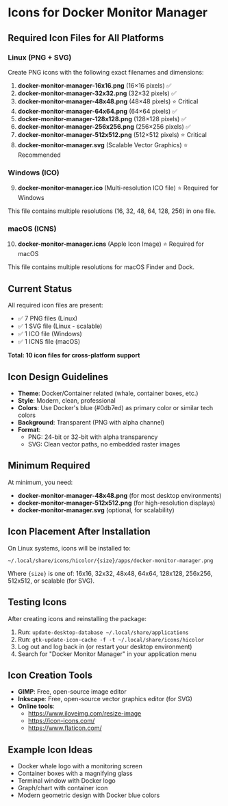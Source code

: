 # Icons for Docker Monitor Manager

## Required Icon Files for All Platforms

### Linux (PNG + SVG)

Create PNG icons with the following exact filenames and dimensions:

1. **docker-monitor-manager-16x16.png** (16×16 pixels) ✅
2. **docker-monitor-manager-32x32.png** (32×32 pixels) ✅
3. **docker-monitor-manager-48x48.png** (48×48 pixels) ⭐ Critical
4. **docker-monitor-manager-64x64.png** (64×64 pixels) ✅
5. **docker-monitor-manager-128x128.png** (128×128 pixels) ✅
6. **docker-monitor-manager-256x256.png** (256×256 pixels) ✅
7. **docker-monitor-manager-512x512.png** (512×512 pixels) ⭐ Critical
8. **docker-monitor-manager.svg** (Scalable Vector Graphics) ⭐ Recommended

### Windows (ICO)

9. **docker-monitor-manager.ico** (Multi-resolution ICO file) ⭐ Required for Windows

This file contains multiple resolutions (16, 32, 48, 64, 128, 256) in one file.

### macOS (ICNS)

10. **docker-monitor-manager.icns** (Apple Icon Image) ⭐ Required for macOS

This file contains multiple resolutions for macOS Finder and Dock.

## Current Status

All required icon files are present:
- ✅ 7 PNG files (Linux)
- ✅ 1 SVG file (Linux - scalable)
- ✅ 1 ICO file (Windows)
- ✅ 1 ICNS file (macOS)

**Total: 10 icon files for cross-platform support**

## Icon Design Guidelines

- **Theme**: Docker/Container related (whale, container boxes, etc.)
- **Style**: Modern, clean, professional
- **Colors**: Use Docker's blue (#0db7ed) as primary color or similar tech colors
- **Background**: Transparent (PNG with alpha channel)
- **Format**: 
  - PNG: 24-bit or 32-bit with alpha transparency
  - SVG: Clean vector paths, no embedded raster images

## Minimum Required

At minimum, you need:
- **docker-monitor-manager-48x48.png** (for most desktop environments)
- **docker-monitor-manager-512x512.png** (for high-resolution displays)
- **docker-monitor-manager.svg** (optional, for scalability)

## Icon Placement After Installation

On Linux systems, icons will be installed to:
```
~/.local/share/icons/hicolor/{size}/apps/docker-monitor-manager.png
```

Where `{size}` is one of: 16x16, 32x32, 48x48, 64x64, 128x128, 256x256, 512x512, or scalable (for SVG).

## Testing Icons

After creating icons and reinstalling the package:

1. Run: `update-desktop-database ~/.local/share/applications`
2. Run: `gtk-update-icon-cache -f -t ~/.local/share/icons/hicolor`
3. Log out and log back in (or restart your desktop environment)
4. Search for "Docker Monitor Manager" in your application menu

## Icon Creation Tools

- **GIMP**: Free, open-source image editor
- **Inkscape**: Free, open-source vector graphics editor (for SVG)
- **Online tools**: 
  - https://www.iloveimg.com/resize-image
  - https://icon-icons.com/
  - https://www.flaticon.com/

## Example Icon Ideas

- Docker whale logo with a monitoring screen
- Container boxes with a magnifying glass
- Terminal window with Docker logo
- Graph/chart with container icon
- Modern geometric design with Docker blue colors
